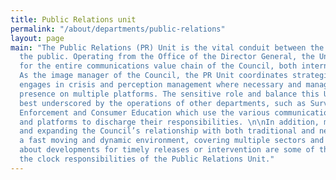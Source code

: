 ```yaml
---
title: Public Relations unit
permalink: "/about/departments/public-relations"
layout: page
main: "The Public Relations (PR) Unit is the vital conduit between the Council and
  the public. Operating from the Office of the Director General, the Unit is responsible
  for the entire communications value chain of the Council, both internal and external.
  As the image manager of the Council, the PR Unit coordinates strategic communication,
  engages in crisis and perception management where necessary and manages the Council’s
  presence on multiple platforms. The sensitive role and balance this Unit plays are
  best underscored by the operations of other departments, such as Surveillance &amp;
  Enforcement and Consumer Education which use the various communication channels
  and platforms to discharge their responsibilities. \n\nIn addition, maintaining
  and expanding the Council’s relationship with both traditional and new media in
  a fast moving and dynamic environment, covering multiple sectors and gathering information
  about developments for timely releases or intervention are some of the daily round
  the clock responsibilities of the Public Relations Unit."
---
```


